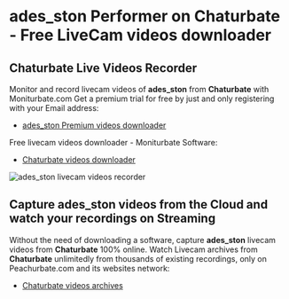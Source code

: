 # ades_ston Performer on Chaturbate - Free LiveCam videos downloader

## Chaturbate Live Videos Recorder

Monitor and record livecam videos of **ades_ston** from **Chaturbate** with Moniturbate.com
Get a premium trial for free by just and only registering with your Email address:
* [ades_ston Premium videos downloader](https://moniturbate.com/request-demo-licence-key.html)

Free livecam videos downloader - Moniturbate Software:
* [Chaturbate videos downloader](https://moniturbate.com/moniturbate-download-software.html)

![ades_ston livecam videos recorder](https://peachurnet.com/templates/moniturbate-software.png)


## Capture ades_ston videos from the Cloud and watch your recordings on Streaming

Without the need of downloading a software, capture **ades_ston** livecam videos from **Chaturbate** 100% online.
Watch Livecam archives from **Chaturbate** unlimitedly from thousands of existing recordings, only on Peachurbate.com and its websites network:
* [Chaturbate videos archives](https://peachurnet.com/)